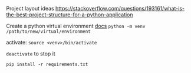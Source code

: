 
Project layout ideas 
https://stackoverflow.com/questions/193161/what-is-the-best-project-structure-for-a-python-application

Create a python virtual environment [docs](https://docs.python.org/3/library/venv.html)
`python -m venv /path/to/new/virtual/environment`

activate:
`source <venv>/bin/activate`

`deactivate` to stop it

`pip install -r requirements.txt`